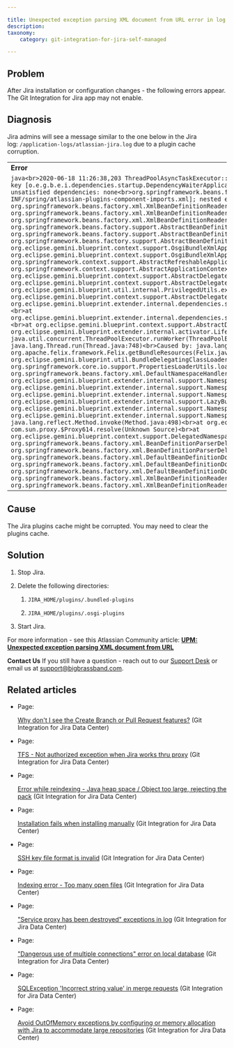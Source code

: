 ```yaml
---

title: Unexpected exception parsing XML document from URL error in log
description:
taxonomy:
    category: git-integration-for-jira-self-managed

---
```

## Problem

After Jira installation or configuration changes - the following errors appear. The Git Integration for Jira app may not enable.

## Diagnosis

Jira admins will see a message similar to the one below in the Jira log: `/application-logs/atlassian-jira.log` due to a plugin cache corruption.

|     |
| --- |
| **Error** |
| ```java<br>2020-06-18 11:26:38,203 ThreadPoolAsyncTaskExecutor::Thread 31 ERROR dwall 686x89952x1 11eu4cp 192.168.4.155 /rest/plugins/1.0/com.xiplink.jira.git.jira_git_plugin-key [o.e.g.b.e.i.dependencies.startup.DependencyWaiterApplicationContextExecutor] Unable to create application context for [com.xiplink.jira.git.jira_git_plugin], unsatisfied dependencies: none<br>org.springframework.beans.factory.BeanDefinitionStoreException: Unexpected exception parsing XML document from URL [bundle://280.0:0/META-INF/spring/atlassian-plugins-component-imports.xml]; nested exception is java.lang.IllegalStateException: The bundle is uninstalled.<br>at org.springframework.beans.factory.xml.XmlBeanDefinitionReader.doLoadBeanDefinitions(XmlBeanDefinitionReader.java:414)<br>at org.springframework.beans.factory.xml.XmlBeanDefinitionReader.loadBeanDefinitions(XmlBeanDefinitionReader.java:336)<br>at org.springframework.beans.factory.xml.XmlBeanDefinitionReader.loadBeanDefinitions(XmlBeanDefinitionReader.java:304)<br>at org.springframework.beans.factory.support.AbstractBeanDefinitionReader.loadBeanDefinitions(AbstractBeanDefinitionReader.java:187)<br>at org.springframework.beans.factory.support.AbstractBeanDefinitionReader.loadBeanDefinitions(AbstractBeanDefinitionReader.java:223)<br>at org.springframework.beans.factory.support.AbstractBeanDefinitionReader.loadBeanDefinitions(AbstractBeanDefinitionReader.java:194)<br>at org.eclipse.gemini.blueprint.context.support.OsgiBundleXmlApplicationContext.loadBeanDefinitions(OsgiBundleXmlApplicationContext.java:171)<br>at org.eclipse.gemini.blueprint.context.support.OsgiBundleXmlApplicationContext.loadBeanDefinitions(OsgiBundleXmlApplicationContext.java:141)<br>at org.springframework.context.support.AbstractRefreshableApplicationContext.refreshBeanFactory(AbstractRefreshableApplicationContext.java:133)<br>at org.springframework.context.support.AbstractApplicationContext.obtainFreshBeanFactory(AbstractApplicationContext.java:619)<br>at org.eclipse.gemini.blueprint.context.support.AbstractDelegatedExecutionApplicationContext.access$800(AbstractDelegatedExecutionApplicationContext.java:57)<br>at org.eclipse.gemini.blueprint.context.support.AbstractDelegatedExecutionApplicationContext$3.run(AbstractDelegatedExecutionApplicationContext.java:239)<br>at org.eclipse.gemini.blueprint.util.internal.PrivilegedUtils.executeWithCustomTCCL(PrivilegedUtils.java:85)<br>at org.eclipse.gemini.blueprint.context.support.AbstractDelegatedExecutionApplicationContext.startRefresh(AbstractDelegatedExecutionApplicationContext.java:217)<br>at org.eclipse.gemini.blueprint.extender.internal.dependencies.startup.DependencyWaiterApplicationContextExecutor.stageOne(DependencyWaiterApplicationContextExecutor.java:224)<br>at org.eclipse.gemini.blueprint.extender.internal.dependencies.startup.DependencyWaiterApplicationContextExecutor.refresh(DependencyWaiterApplicationContextExecutor.java:177)<br>at org.eclipse.gemini.blueprint.context.support.AbstractDelegatedExecutionApplicationContext.refresh(AbstractDelegatedExecutionApplicationContext.java:154)<br>at org.eclipse.gemini.blueprint.extender.internal.activator.LifecycleManager$1.run(LifecycleManager.java:213)<br>at java.util.concurrent.ThreadPoolExecutor.runWorker(ThreadPoolExecutor.java:1149)<br>at java.util.concurrent.ThreadPoolExecutor$Worker.run(ThreadPoolExecutor.java:624)<br>at java.lang.Thread.run(Thread.java:748)<br>Caused by: java.lang.IllegalStateException: The bundle is uninstalled.<br>at org.apache.felix.framework.Felix.getBundleResources(Felix.java:1706)<br>at org.apache.felix.framework.BundleImpl.getResources(BundleImpl.java:689)<br>at org.eclipse.gemini.blueprint.util.BundleDelegatingClassLoader.getResources(BundleDelegatingClassLoader.java:186)<br>at org.springframework.core.io.support.PropertiesLoaderUtils.loadAllProperties(PropertiesLoaderUtils.java:178)<br>at org.springframework.beans.factory.xml.DefaultNamespaceHandlerResolver.getHandlerMappings(DefaultNamespaceHandlerResolver.java:164)<br>at org.eclipse.gemini.blueprint.extender.internal.support.NamespacePlugins$Plugin.resolve(NamespacePlugins.java:77)<br>at org.eclipse.gemini.blueprint.extender.internal.support.NamespacePlugins$5.operate(NamespacePlugins.java:209)<br>at org.eclipse.gemini.blueprint.extender.internal.support.NamespacePlugins$5.operate(NamespacePlugins.java:205)<br>at org.eclipse.gemini.blueprint.extender.internal.support.LazyBundleRegistry.apply(LazyBundleRegistry.java:159)<br>at org.eclipse.gemini.blueprint.extender.internal.support.NamespacePlugins.doResolve(NamespacePlugins.java:205)<br>at org.eclipse.gemini.blueprint.extender.internal.support.NamespacePlugins.resolve(NamespacePlugins.java:169)<br>... 2 filtered<br>at java.lang.reflect.Method.invoke(Method.java:498)<br>at org.eclipse.gemini.blueprint.context.support.TrackingUtil$OsgiServiceHandler.invoke(TrackingUtil.java:106)<br>at com.sun.proxy.$Proxy614.resolve(Unknown Source)<br>at org.eclipse.gemini.blueprint.context.support.DelegatedNamespaceHandlerResolver.resolve(DelegatedNamespaceHandlerResolver.java:55)<br>at org.springframework.beans.factory.xml.BeanDefinitionParserDelegate.parseCustomElement(BeanDefinitionParserDelegate.java:1361)<br>at org.springframework.beans.factory.xml.BeanDefinitionParserDelegate.parseCustomElement(BeanDefinitionParserDelegate.java:1352)<br>at org.springframework.beans.factory.xml.DefaultBeanDefinitionDocumentReader.parseBeanDefinitions(DefaultBeanDefinitionDocumentReader.java:178)<br>at org.springframework.beans.factory.xml.DefaultBeanDefinitionDocumentReader.doRegisterBeanDefinitions(DefaultBeanDefinitionDocumentReader.java:148)<br>at org.springframework.beans.factory.xml.DefaultBeanDefinitionDocumentReader.registerBeanDefinitions(DefaultBeanDefinitionDocumentReader.java:98)<br>at org.springframework.beans.factory.xml.XmlBeanDefinitionReader.registerBeanDefinitions(XmlBeanDefinitionReader.java:508)<br>at org.springframework.beans.factory.xml.XmlBeanDefinitionReader.doLoadBeanDefinitions(XmlBeanDefinitionReader.java:392)<br>... 20 more<br>``` |

## Cause

The Jira plugins cache might be corrupted. You may need to clear the plugins cache.

## Solution

1.  Stop Jira.

2.  Delete the following directories:

    1.  `JIRA_HOME/plugins/.bundled-plugins`

    2.  `JIRA_HOME/plugins/.osgi-plugins`

3.  Start Jira.


For more information - see this Atlassian Community article: [**UPM: Unexpected exception parsing XML document from URL**](https://community.atlassian.com/t5/Jira-Software-questions/UPM-Unexpected-exception-parsing-XML-document-from-URL/qaq-p/855850)

**Contact Us**
If you still have a question - reach out to our [Support Desk](https://bigbrassband.atlassian.net/servicedesk/customer/portals) or email us at [support@bigbrassband.com](mailto:support@bigbrassband.com).

## Related articles

*   Page:

    [Why don't I see the Create Branch or Pull Request features?](/wiki/spaces/GIJDC/pages/123633735) (Git Integration for Jira Data Center)

*   Page:

    [TFS - Not authorized exception when Jira works thru proxy](/wiki/spaces/GIJDC/pages/128188471/TFS+-+Not+authorized+exception+when+Jira+works+thru+proxy) (Git Integration for Jira Data Center)

*   Page:

    [Error while reindexing - Java heap space / Object too large, rejecting the pack](/wiki/spaces/GIJDC/pages/137035882) (Git Integration for Jira Data Center)

*   Page:

    [Installation fails when installing manually](/wiki/spaces/GIJDC/pages/167247873/Installation+fails+when+installing+manually) (Git Integration for Jira Data Center)

*   Page:

    [SSH key file format is invalid](/wiki/spaces/GIJDC/pages/187957296/SSH+key+file+format+is+invalid) (Git Integration for Jira Data Center)

*   Page:

    [Indexing error - Too many open files](/wiki/spaces/GIJDC/pages/318013497/Indexing+error+-+Too+many+open+files) (Git Integration for Jira Data Center)

*   Page:

    ["Service proxy has been destroyed" exceptions in log](/wiki/spaces/GIJDC/pages/458883074) (Git Integration for Jira Data Center)

*   Page:

    ["Dangerous use of multiple connections" error on local database](/wiki/spaces/GIJDC/pages/821919745) (Git Integration for Jira Data Center)

*   Page:

    [SQLException 'Incorrect string value' in merge requests](/wiki/spaces/GIJDC/pages/843448333/SQLException+%27Incorrect+string+value%27+in+merge+requests) (Git Integration for Jira Data Center)

*   Page:

    [Avoid OutOfMemory exceptions by configuring or memory allocation with Jira to accommodate large repositories](/wiki/spaces/GIJDC/pages/873332786/Avoid+OutOfMemory+exceptions+by+configuring+or+memory+allocation+with+Jira+to+accommodate+large+repositories) (Git Integration for Jira Data Center)